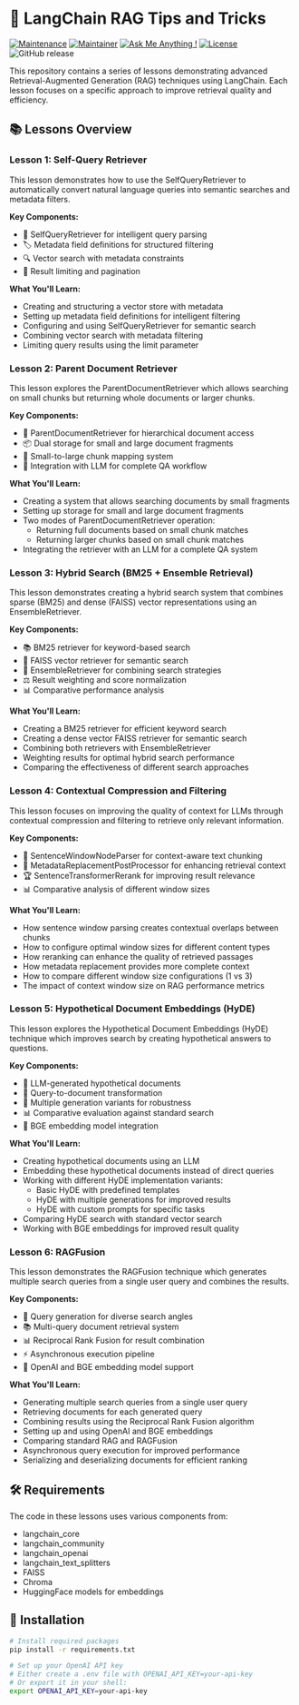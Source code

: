 # 🚀 LangChain RAG Tips and Tricks

[![Maintenance](https://img.shields.io/badge/Maintained%3F-yes-green.svg)]()
[![Maintainer](https://img.shields.io/static/v1?label=Yevhen%20Ruban&message=Maintainer&color=red)](mailto:yevhen.ruban@extrawest.com)
[![Ask Me Anything !](https://img.shields.io/badge/Ask%20me-anything-1abc9c.svg)]()
[![License](https://img.shields.io/badge/License-Apache_2.0-blue.svg)](https://opensource.org/licenses/Apache-2.0)
![GitHub release](https://img.shields.io/badge/release-v1.0.0-blue)

This repository contains a series of lessons demonstrating advanced Retrieval-Augmented Generation (RAG) techniques using LangChain. 
Each lesson focuses on a specific approach to improve retrieval quality and efficiency.

## 📚 Lessons Overview

### Lesson 1: Self-Query Retriever

This lesson demonstrates how to use the SelfQueryRetriever to automatically convert natural language queries into semantic searches and metadata filters.

**Key Components:**
- 🧠 SelfQueryRetriever for intelligent query parsing
- 🏷️ Metadata field definitions for structured filtering
- 🔍 Vector search with metadata constraints
- 🔢 Result limiting and pagination

**What You'll Learn:**
- Creating and structuring a vector store with metadata
- Setting up metadata field definitions for intelligent filtering
- Configuring and using SelfQueryRetriever for semantic search
- Combining vector search with metadata filtering
- Limiting query results using the limit parameter

### Lesson 2: Parent Document Retriever

This lesson explores the ParentDocumentRetriever which allows searching on small chunks but returning whole documents or larger chunks.

**Key Components:**
- 📄 ParentDocumentRetriever for hierarchical document access
- 📦 Dual storage for small and large document fragments
- 🔄 Small-to-large chunk mapping system
- 🤖 Integration with LLM for complete QA workflow

**What You'll Learn:**
- Creating a system that allows searching documents by small fragments
- Setting up storage for small and large document fragments
- Two modes of ParentDocumentRetriever operation:
  - Returning full documents based on small chunk matches
  - Returning larger chunks based on small chunk matches
- Integrating the retriever with an LLM for a complete QA system

### Lesson 3: Hybrid Search (BM25 + Ensemble Retrieval)

This lesson demonstrates creating a hybrid search system that combines sparse (BM25) and dense (FAISS) vector representations using an EnsembleRetriever.

**Key Components:**
- 📚 BM25 retriever for keyword-based search
- 🧮 FAISS vector retriever for semantic search
- 🔄 EnsembleRetriever for combining search strategies
- ⚖️ Result weighting and score normalization
- 📊 Comparative performance analysis

**What You'll Learn:**
- Creating a BM25 retriever for efficient keyword search
- Creating a dense vector FAISS retriever for semantic search
- Combining both retrievers with EnsembleRetriever
- Weighting results for optimal hybrid search performance
- Comparing the effectiveness of different search approaches

### Lesson 4: Contextual Compression and Filtering

This lesson focuses on improving the quality of context for LLMs through contextual compression and filtering to retrieve only relevant information.

**Key Components:**
- 📑 SentenceWindowNodeParser for context-aware text chunking
- 🔄 MetadataReplacementPostProcessor for enhancing retrieval context
- 🏆 SentenceTransformerRerank for improving result relevance
- 📊 Comparative analysis of different window sizes

**What You'll Learn:**
- How sentence window parsing creates contextual overlaps between chunks
- How to configure optimal window sizes for different content types
- How reranking can enhance the quality of retrieved passages
- How metadata replacement provides more complete context
- How to compare different window size configurations (1 vs 3)
- The impact of context window size on RAG performance metrics

### Lesson 5: Hypothetical Document Embeddings (HyDE)

This lesson explores the Hypothetical Document Embeddings (HyDE) technique which improves search by creating hypothetical answers to questions.

**Key Components:**
- 💭 LLM-generated hypothetical documents
- 🔄 Query-to-document transformation
- 🧩 Multiple generation variants for robustness
- 📊 Comparative evaluation against standard search
- 🧠 BGE embedding model integration

**What You'll Learn:**
- Creating hypothetical documents using an LLM
- Embedding these hypothetical documents instead of direct queries
- Working with different HyDE implementation variants:
  - Basic HyDE with predefined templates
  - HyDE with multiple generations for improved results
  - HyDE with custom prompts for specific tasks
- Comparing HyDE search with standard vector search
- Working with BGE embeddings for improved result quality

### Lesson 6: RAGFusion

This lesson demonstrates the RAGFusion technique which generates multiple search queries from a single user query and combines the results.

**Key Components:**
- 🔄 Query generation for diverse search angles
- 📚 Multi-query document retrieval system
- 📊 Reciprocal Rank Fusion for result combination
- ⚡ Asynchronous execution pipeline
- 🧠 OpenAI and BGE embedding model support

**What You'll Learn:**
- Generating multiple search queries from a single user query
- Retrieving documents for each generated query
- Combining results using the Reciprocal Rank Fusion algorithm
- Setting up and using OpenAI and BGE embeddings
- Comparing standard RAG and RAGFusion
- Asynchronous query execution for improved performance
- Serializing and deserializing documents for efficient ranking

## 🛠️ Requirements

The code in these lessons uses various components from:
- langchain_core
- langchain_community
- langchain_openai
- langchain_text_splitters
- FAISS
- Chroma
- HuggingFace models for embeddings

## 🚀 Installation

```bash
# Install required packages
pip install -r requirements.txt

# Set up your OpenAI API key
# Either create a .env file with OPENAI_API_KEY=your-api-key
# Or export it in your shell:
export OPENAI_API_KEY=your-api-key
